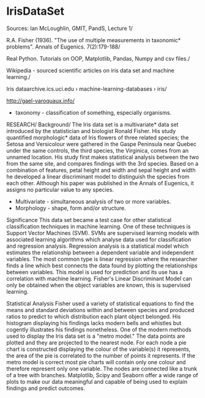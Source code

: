 # IrisDataSet
Sources:
Ian McLoughlin, GMIT, PandS, Lecture 1/

R.A. Fisher (1936). "The use of multiple measurements in taxonomic* problems". Annals of Eugenics. 7(2):179-188/

Real Python. Tutorials on OOP, Matplotlib, Pandas, Numpy and csv files./

Wikipedia - sourced scientific articles on iris data set and machine learning./

Iris dataarchive.ics.uci.edu › machine-learning-databases › iris/  

http://gael-varoquaux.info/


* taxonomy - classification of something, especially organisms.

RESEARCH/
Background/
The Iris data set is a multivariate* data set introduced by the statistician and biologist Ronald Fisher. 
His study quantified morphologic* data of Iris flowers of three related species; the Setosa and Versicolour were
gathered in the Gaspe Peninsula near Quebec under the same controls, the third species, the Virginica, comes from an 
unnamed location.  His study first makes statistical analysis between the two from the same site, and compares findings
with the 3rd species.  Based on a combination of features, petal height and width and sepal height and width he developed a 
linear discriminant model to distinguish the species from each other. Although his paper was published in the Annals of 
Eugenics, it assigns no particular value to any species.  

* Multivariate - simultaneous analysis of two or more variables.
* Morphology - shape, form and/or structure.

Significance
This data set became a test case for other statistical classification techniques in machine learning. One of these techniques
is Support Vector Machines (SVM). SVMs are supervised learning models with associated learning algorithms which analyse data
used for classification and regression analysis. Regression analysis is a statistical model which estimates the relationship between
a dependent variable and independent variables.  The most common type is linear regression where the researcher finds a line which
best connects the data found by plotting the relationships between variables.  This model is used for prediction and its use has a
correlation with machine learning.  Fisher's Linear Discriminant Model can only be obtained when the object variables are known, this is
supervised learning.

Statistical Analysis
Fisher used a variety of statistical equations to find the means and standard deviations within and between species and produced 
ratios to predict to which distribution each plant object belonged.  His histogram displaying his findings lacks modern bells and whistles
but cogently illustrates his findings nonetheless. One of the modern methods used to display the Iris data set is a "metro model." 
The data points are plotted and they are projected to the nearest node. For each node a pie chart is constructed displaying the 
colour of the variable(s) it represents, the area of the pie is correlated to the number of points it represents.  If the metro model
is correct most pie charts will contain only one colour and therefore represent only one variable.  The nodes are connected like a trunk
of a tree with branches.  Matplotlib, Scipy and Seaborn offer a wide range of plots to make our data meaningful and capable of being
used to explain findings and predict outcomes.
